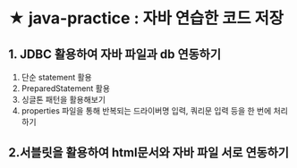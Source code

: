 # ★ java-practice : 자바 연습한 코드 저장
## 1. JDBC 활용하여 자바 파일과 db 연동하기   
1. 단순 statement 활용
2. PreparedStatement 활용   
3. 싱글톤 패턴을 활용해보기   
4.  properties 파일을 통해 반복되는 드라이버명 입력, 쿼리문 입력 등을 한 번에 처리하기   
## 2.서블릿을 활용하여 html문서와 자바 파일 서로 연동하기
